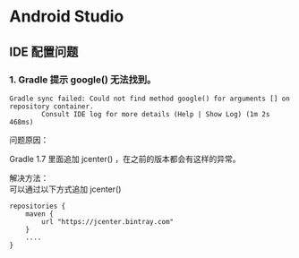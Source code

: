 # Android Studio

## IDE 配置问题

### 1. Gradle 提示 google() 无法找到。

```
Gradle sync failed: Could not find method google() for arguments [] on repository container.
		Consult IDE log for more details (Help | Show Log) (1m 2s 468ms)
```

问题原因：

Gradle 1.7 里面追加  jcenter() ，在之前的版本都会有这样的异常。

解决方法：  
可以通过以下方式追加 jcenter()

```
repositories {
    maven {
        url "https://jcenter.bintray.com"
    }
    ....
}
```
